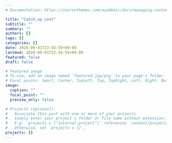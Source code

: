 ```yaml
---
# Documentation: https://sourcethemes.com/academic/docs/managing-content/

title: "Catch_up_cost"
subtitle: ""
summary: ""
authors: []
tags: []
categories: []
date: 2020-09-01T23:54:55+09:00
lastmod: 2020-09-01T23:54:55+09:00
featured: false
draft: false

# Featured image
# To use, add an image named `featured.jpg/png` to your page's folder.
# Focal points: Smart, Center, TopLeft, Top, TopRight, Left, Right, BottomLeft, Bottom, BottomRight.
image:
  caption: ""
  focal_point: ""
  preview_only: false

# Projects (optional).
#   Associate this post with one or more of your projects.
#   Simply enter your project's folder or file name without extension.
#   E.g. `projects = ["internal-project"]` references `content/project/deep-learning/index.md`.
#   Otherwise, set `projects = []`.
projects: []
---
```

